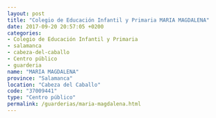 ```yaml
---
layout: post
title: "Colegio de Educación Infantil y Primaria MARIA MAGDALENA"
date: 2017-09-20 20:57:05 +0200
categories:
- Colegio de Educación Infantil y Primaria
- salamanca
- cabeza-del-caballo
- Centro público
- guarderia
name: "MARIA MAGDALENA"
province: "Salamanca"
location: "Cabeza del Caballo"
code: "37009441"
type: "Centro público"
permalink: /guarderias/maria-magdalena.html
---
```

